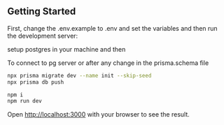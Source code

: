 ## Getting Started

First, change the .env.example to .env and set the variables and then run the development server:

setup postgres in your machine and then

To connect to pg server or after any change in the prisma.schema file
```bash
npx prisma migrate dev --name init --skip-seed
npx prisma db push
```
```bash
npm i
npm run dev
```

Open [http://localhost:3000](http://localhost:5000) with your browser to see the result.